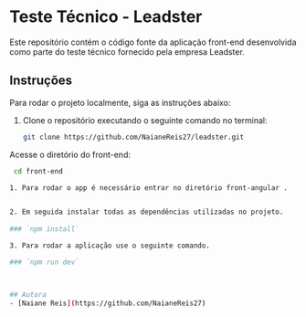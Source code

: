 # Teste Técnico - Leadster

Este repositório contém o código fonte da aplicação front-end desenvolvida como parte do teste técnico fornecido pela empresa Leadster.

## Instruções

Para rodar o projeto localmente, siga as instruções abaixo:

1. Clone o repositório executando o seguinte comando no terminal:

   ```bash
   git clone https://github.com/NaianeReis27/leadster.git

Acesse o diretório do front-end:

  ```bash
   cd front-end

1. Para rodar o app é necessário entrar no diretório front-angular .
 

2. Em seguida instalar todas as dependências utilizadas no projeto.
   
### `npm install`

3. Para rodar a aplicação use o seguinte comando.

### `npm run dev`



## Autora
- [Naiane Reis](https://github.com/NaianeReis27)
